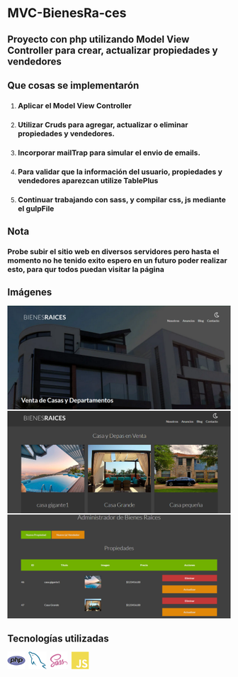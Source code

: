 # MVC-BienesRa-ces

## Proyecto con php utilizando Model View Controller para crear, actualizar propiedades y vendedores

## Que cosas se implementarón

1. ### Aplicar el Model View Controller
2. ### Utilizar Cruds para agregar, actualizar o eliminar propiedades y vendedores.
3. ### Incorporar mailTrap para simular el envio de emails.
4. ### Para validar que la información del usuario, propiedades y vendedores aparezcan utilize TablePlus
5. ### Continuar trabajando con sass, y compilar css, js mediante el gulpFile

## Nota

### Probe subir el sitio web en diversos servidores pero hasta el momento no he tenido exito espero en un futuro poder realizar esto, para qur todos puedan visitar la página

## Imágenes

![alt text](image.png)
![alt text](image-1.png)
![alt text](image-2.png)

## Tecnologías utilizadas

<img src="https://github.com/devicons/devicon/blob/master/icons/php/php-original.svg" title="Php" alt="Php" width="40" height="40"/>&nbsp;
<img src="https://github.com/devicons/devicon/blob/master/icons/mysql/mysql-original.svg" title="MySql" alt="MySql" width="40" height="40"/>&nbsp;
<img src="https://github.com/devicons/devicon/blob/master/icons/sass/sass-original.svg" title="SASS" alt="SASS" width="40" height="40"/>&nbsp;
<img src="https://github.com/devicons/devicon/blob/master/icons/javascript/javascript-plain.svg" title="JAVASCRIPT" alt="JAVASCRIPT" width="40" height="40"/>&nbsp;
